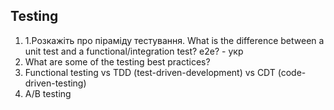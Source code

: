 ## Testing

1. 1.Розкажіть про піраміду тестування. What is the difference between a unit test and a functional/integration test? e2e? - укр
2. What are some of the testing best practices?
3. Functional testing vs TDD (test-driven-development) vs CDT (code-driven-testing)
4. A/B testing
